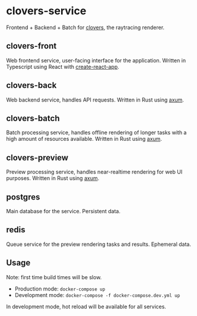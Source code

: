 # clovers-service

Frontend + Backend + Batch for [clovers](https://github.com/walther/clovers), the raytracing renderer.

## clovers-front

Web frontend service, user-facing interface for the application. Written in Typescript using React with [create-react-app](https://github.com/facebook/create-react-app/).

## clovers-back

Web backend service, handles API requests. Written in Rust using [axum](https://github.com/tokio-rs/axum).

## clovers-batch

Batch processing service, handles offline rendering of longer tasks with a high amount of resources available. Written in Rust using [axum](https://github.com/tokio-rs/axum).

## clovers-preview

Preview processing service, handles near-realtime rendering for web UI purposes. Written in Rust using [axum](https://github.com/tokio-rs/axum).

## postgres

Main database for the service. Persistent data.

## redis

Queue service for the preview rendering tasks and results. Ephemeral data.

## Usage

Note: first time build times will be slow.

- Production mode: `docker-compose up`
- Development mode: `docker-compose -f docker-compose.dev.yml up`

In development mode, hot reload will be available for all services.
